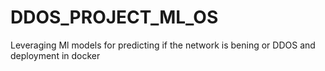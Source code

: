 # DDOS_PROJECT_ML_OS
 Leveraging Ml models for predicting if the network is bening or DDOS and deployment in docker

